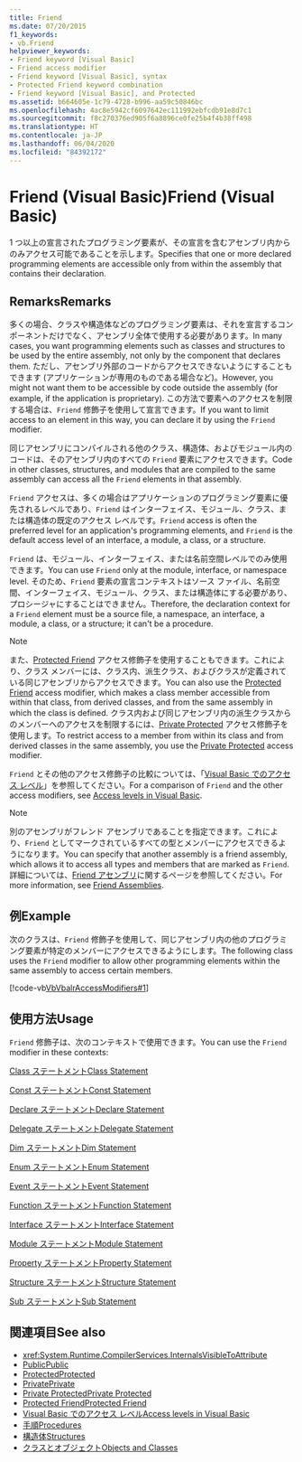 ```yaml
---
title: Friend
ms.date: 07/20/2015
f1_keywords:
- vb.Friend
helpviewer_keywords:
- Friend keyword [Visual Basic]
- Friend access modifier
- Friend keyword [Visual Basic], syntax
- Protected Friend keyword combination
- Friend keyword [Visual Basic], and Protected
ms.assetid: b664605e-1c79-4728-b996-aa59c50846bc
ms.openlocfilehash: 4ac8e5942cf6097642ec111992ebfcdb91e8d7c1
ms.sourcegitcommit: f8c270376ed905f6a8896ce0fe25b4f4b38ff498
ms.translationtype: HT
ms.contentlocale: ja-JP
ms.lasthandoff: 06/04/2020
ms.locfileid: "84392172"
---
```

# <a name="friend-visual-basic"></a><span data-ttu-id="1ae02-102">Friend (Visual Basic)</span><span class="sxs-lookup"><span data-stu-id="1ae02-102">Friend (Visual Basic)</span></span>
<span data-ttu-id="1ae02-103">1 つ以上の宣言されたプログラミング要素が、その宣言を含むアセンブリ内からのみアクセス可能であることを示します。</span><span class="sxs-lookup"><span data-stu-id="1ae02-103">Specifies that one or more declared programming elements are accessible only from within the assembly that contains their declaration.</span></span>  
  
## <a name="remarks"></a><span data-ttu-id="1ae02-104">Remarks</span><span class="sxs-lookup"><span data-stu-id="1ae02-104">Remarks</span></span>  
 <span data-ttu-id="1ae02-105">多くの場合、クラスや構造体などのプログラミング要素は、それを宣言するコンポーネントだけでなく、アセンブリ全体で使用する必要があります。</span><span class="sxs-lookup"><span data-stu-id="1ae02-105">In many cases, you want programming elements such as classes and structures to be used by the entire assembly, not only by the component that declares them.</span></span> <span data-ttu-id="1ae02-106">ただし、アセンブリ外部のコードからアクセスできないようにすることもできます (アプリケーションが専用のものである場合など)。</span><span class="sxs-lookup"><span data-stu-id="1ae02-106">However, you might not want them to be accessible by code outside the assembly (for example, if the application is proprietary).</span></span> <span data-ttu-id="1ae02-107">この方法で要素へのアクセスを制限する場合は、`Friend` 修飾子を使用して宣言できます。</span><span class="sxs-lookup"><span data-stu-id="1ae02-107">If you want to limit access to an element in this way, you can declare it by using the `Friend` modifier.</span></span>  
  
 <span data-ttu-id="1ae02-108">同じアセンブリにコンパイルされる他のクラス、構造体、およびモジュール内のコードは、そのアセンブリ内のすべての `Friend` 要素にアクセスできます。</span><span class="sxs-lookup"><span data-stu-id="1ae02-108">Code in other classes, structures, and modules that are compiled to the same assembly can access all the `Friend` elements in that assembly.</span></span>  
  
 <span data-ttu-id="1ae02-109">`Friend` アクセスは、多くの場合はアプリケーションのプログラミング要素に優先されるレベルであり、`Friend` はインターフェイス、モジュール、クラス、または構造体の既定のアクセス レベルです。</span><span class="sxs-lookup"><span data-stu-id="1ae02-109">`Friend` access is often the preferred level for an application's programming elements, and `Friend` is the default access level of an interface, a module, a class, or a structure.</span></span>  
  
 <span data-ttu-id="1ae02-110">`Friend` は、モジュール、インターフェイス、または名前空間レベルでのみ使用できます。</span><span class="sxs-lookup"><span data-stu-id="1ae02-110">You can use `Friend` only at the module, interface, or namespace level.</span></span> <span data-ttu-id="1ae02-111">そのため、`Friend` 要素の宣言コンテキストはソース ファイル、名前空間、インターフェイス、モジュール、クラス、または構造体にする必要があり、プロシージャにすることはできません。</span><span class="sxs-lookup"><span data-stu-id="1ae02-111">Therefore, the declaration context for a `Friend` element must be a source file, a namespace, an interface, a module, a class, or a structure; it can't be a procedure.</span></span>  

> [!NOTE]
> <span data-ttu-id="1ae02-112">また、[Protected Friend](protected-friend.md) アクセス修飾子を使用することもできます。これにより、クラス メンバーには、クラス内、派生クラス、およびクラスが定義されている同じアセンブリからアクセスできます。</span><span class="sxs-lookup"><span data-stu-id="1ae02-112">You can also use the [Protected Friend](protected-friend.md) access modifier, which makes a class member accessible from within that class, from derived classes, and from the same assembly in which the class is defined.</span></span> <span data-ttu-id="1ae02-113">クラス内および同じアセンブリ内の派生クラスからのメンバーへのアクセスを制限するには、[Private Protected](private-protected.md) アクセス修飾子を使用します。</span><span class="sxs-lookup"><span data-stu-id="1ae02-113">To restrict access to a member from within its class and from derived classes in the same assembly, you use the [Private Protected](private-protected.md) access modifier.</span></span>

 <span data-ttu-id="1ae02-114">`Friend` とその他のアクセス修飾子の比較については、「[Visual Basic でのアクセス レベル](../../programming-guide/language-features/declared-elements/access-levels.md)」を参照してください。</span><span class="sxs-lookup"><span data-stu-id="1ae02-114">For a comparison of `Friend` and the other access modifiers, see [Access levels in Visual Basic](../../programming-guide/language-features/declared-elements/access-levels.md).</span></span>  
  
> [!NOTE]
> <span data-ttu-id="1ae02-115">別のアセンブリがフレンド アセンブリであることを指定できます。これにより、`Friend` としてマークされているすべての型とメンバーにアクセスできるようになります。</span><span class="sxs-lookup"><span data-stu-id="1ae02-115">You can specify that another assembly is a friend assembly, which allows it to access all types and members that are marked as `Friend`.</span></span> <span data-ttu-id="1ae02-116">詳細については、[Friend アセンブリ](../../../standard/assembly/friend.md)に関するページを参照してください。</span><span class="sxs-lookup"><span data-stu-id="1ae02-116">For more information, see [Friend Assemblies](../../../standard/assembly/friend.md).</span></span>

## <a name="example"></a><span data-ttu-id="1ae02-117">例</span><span class="sxs-lookup"><span data-stu-id="1ae02-117">Example</span></span>  
 <span data-ttu-id="1ae02-118">次のクラスは、`Friend` 修飾子を使用して、同じアセンブリ内の他のプログラミング要素が特定のメンバーにアクセスできるようにします。</span><span class="sxs-lookup"><span data-stu-id="1ae02-118">The following class uses the `Friend` modifier to allow other programming elements within the same assembly to access certain members.</span></span>  
  
 [!code-vb[VbVbalrAccessModifiers#1](~/samples/snippets/visualbasic/VS_Snippets_VBCSharp/vbvbalraccessmodifiers/vb/class1.vb#1)]  
  
## <a name="usage"></a><span data-ttu-id="1ae02-119">使用方法</span><span class="sxs-lookup"><span data-stu-id="1ae02-119">Usage</span></span>  
 <span data-ttu-id="1ae02-120">`Friend` 修飾子は、次のコンテキストで使用できます。</span><span class="sxs-lookup"><span data-stu-id="1ae02-120">You can use the `Friend` modifier in these contexts:</span></span>  
  
 [<span data-ttu-id="1ae02-121">Class ステートメント</span><span class="sxs-lookup"><span data-stu-id="1ae02-121">Class Statement</span></span>](../statements/class-statement.md)  
  
 [<span data-ttu-id="1ae02-122">Const ステートメント</span><span class="sxs-lookup"><span data-stu-id="1ae02-122">Const Statement</span></span>](../statements/const-statement.md)  
  
 [<span data-ttu-id="1ae02-123">Declare ステートメント</span><span class="sxs-lookup"><span data-stu-id="1ae02-123">Declare Statement</span></span>](../statements/declare-statement.md)  
  
 [<span data-ttu-id="1ae02-124">Delegate ステートメント</span><span class="sxs-lookup"><span data-stu-id="1ae02-124">Delegate Statement</span></span>](../statements/delegate-statement.md)  
  
 [<span data-ttu-id="1ae02-125">Dim ステートメント</span><span class="sxs-lookup"><span data-stu-id="1ae02-125">Dim Statement</span></span>](../statements/dim-statement.md)  
  
 [<span data-ttu-id="1ae02-126">Enum ステートメント</span><span class="sxs-lookup"><span data-stu-id="1ae02-126">Enum Statement</span></span>](../statements/enum-statement.md)  
  
 [<span data-ttu-id="1ae02-127">Event ステートメント</span><span class="sxs-lookup"><span data-stu-id="1ae02-127">Event Statement</span></span>](../statements/event-statement.md)  
  
 [<span data-ttu-id="1ae02-128">Function ステートメント</span><span class="sxs-lookup"><span data-stu-id="1ae02-128">Function Statement</span></span>](../statements/function-statement.md)  
  
 [<span data-ttu-id="1ae02-129">Interface ステートメント</span><span class="sxs-lookup"><span data-stu-id="1ae02-129">Interface Statement</span></span>](../statements/interface-statement.md)  
  
 [<span data-ttu-id="1ae02-130">Module ステートメント</span><span class="sxs-lookup"><span data-stu-id="1ae02-130">Module Statement</span></span>](../statements/module-statement.md)  
  
 [<span data-ttu-id="1ae02-131">Property ステートメント</span><span class="sxs-lookup"><span data-stu-id="1ae02-131">Property Statement</span></span>](../statements/property-statement.md)  
  
 [<span data-ttu-id="1ae02-132">Structure ステートメント</span><span class="sxs-lookup"><span data-stu-id="1ae02-132">Structure Statement</span></span>](../statements/structure-statement.md)  
  
 [<span data-ttu-id="1ae02-133">Sub ステートメント</span><span class="sxs-lookup"><span data-stu-id="1ae02-133">Sub Statement</span></span>](../statements/sub-statement.md)  
  
## <a name="see-also"></a><span data-ttu-id="1ae02-134">関連項目</span><span class="sxs-lookup"><span data-stu-id="1ae02-134">See also</span></span>

- <xref:System.Runtime.CompilerServices.InternalsVisibleToAttribute>
- [<span data-ttu-id="1ae02-135">Public</span><span class="sxs-lookup"><span data-stu-id="1ae02-135">Public</span></span>](public.md)
- [<span data-ttu-id="1ae02-136">Protected</span><span class="sxs-lookup"><span data-stu-id="1ae02-136">Protected</span></span>](protected.md)
- [<span data-ttu-id="1ae02-137">Private</span><span class="sxs-lookup"><span data-stu-id="1ae02-137">Private</span></span>](private.md)
- [<span data-ttu-id="1ae02-138">Private Protected</span><span class="sxs-lookup"><span data-stu-id="1ae02-138">Private Protected</span></span>](./private-protected.md)
- [<span data-ttu-id="1ae02-139">Protected Friend</span><span class="sxs-lookup"><span data-stu-id="1ae02-139">Protected Friend</span></span>](./protected-friend.md)
- [<span data-ttu-id="1ae02-140">Visual Basic でのアクセス レベル</span><span class="sxs-lookup"><span data-stu-id="1ae02-140">Access levels in Visual Basic</span></span>](../../programming-guide/language-features/declared-elements/access-levels.md)
- [<span data-ttu-id="1ae02-141">手順</span><span class="sxs-lookup"><span data-stu-id="1ae02-141">Procedures</span></span>](../../programming-guide/language-features/procedures/index.md)
- [<span data-ttu-id="1ae02-142">構造体</span><span class="sxs-lookup"><span data-stu-id="1ae02-142">Structures</span></span>](../../programming-guide/language-features/data-types/structures.md)
- [<span data-ttu-id="1ae02-143">クラスとオブジェクト</span><span class="sxs-lookup"><span data-stu-id="1ae02-143">Objects and Classes</span></span>](../../programming-guide/language-features/objects-and-classes/index.md)
